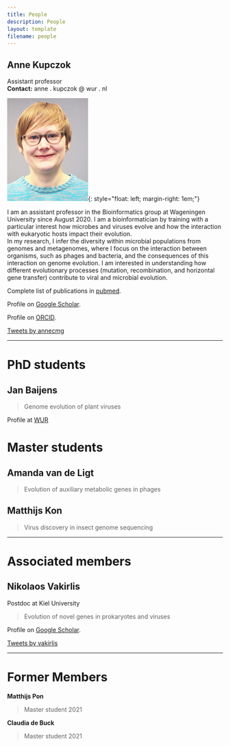 ```yaml
---
title: People
description: People
layout: template
filename: people
---
```

## Anne Kupczok

Assistant professor  
**Contact:** anne . kupczok @ wur . nl

![Anne <](KEC_small.png){: style="float: left; margin-right: 1em;"}

I am an assistant professor in the Bioinformatics group at Wageningen University since August 2020. I am a bioinformatician by training with a particular interest how microbes and viruses evolve and how the interaction with eukaryotic hosts impact their evolution.  
In my research, I infer the diversity within microbial populations from genomes and metagenomes, where I focus on the interaction between organisms, such as phages and bacteria, and the consequences of this interaction on genome evolution. I am interested in understanding how different evolutionary processes (mutation, recombination, and horizontal gene transfer) contribute to viral and microbial evolution.

Complete list of publications in
[pubmed](https://www.ncbi.nlm.nih.gov/pubmed/?term=Anne+Kupczok).

Profile on [Google Scholar](https://scholar.google.de/citations?user=XEdO4FwAAAAJ&hl=en).

Profile on [ORCID](https://orcid.org/0000-0001-5237-1899).

[Tweets by annecmg](https://twitter.com/annecmg?ref_src=twsrc%5Etfw)

* * * * *

# PhD students

## Jan Baijens

> Genome evolution of plant viruses

Profile at [WUR](https://www.wur.nl/en/Persons/Jan-JHL-Jan-Baijens.htm)

# Master students

## Amanda van de Ligt

> Evolution of auxiliary metabolic genes in phages

## Matthijs Kon

> Virus discovery in insect genome sequencing

* * * * *

# Associated members

## Nikolaos Vakirlis

Postdoc at Kiel University

> Evolution of novel genes in prokaryotes and viruses

Profile on [Google Scholar](https://scholar.google.com/citations?user=72rh-ZsAAAAJ).

[Tweets by vakirlis](https://twitter.com/vakirlis)

* * * * *

# Former Members

**Matthijs Pon**
> Master student 2021

**Claudia de Buck**
> Master student 2021
